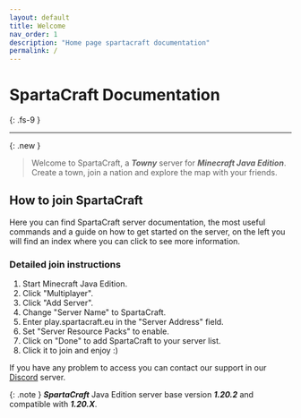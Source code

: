 ```yaml
---
layout: default
title: Welcome
nav_order: 1
description: "Home page spartacraft documentation"
permalink: /
---
```


# SpartaCraft Documentation
{: .fs-9 }

---

{: .new }
> Welcome to SpartaCraft, a ***Towny*** server for ***Minecraft Java Edition***. Create a town, join a nation and explore the map with your friends.

## How to join SpartaCraft

Here you can find SpartaCraft server documentation, the most useful commands and a guide on how to get started on the server, on the left you will find an index where you can click to see more information.

### Detailed join instructions
1. Start Minecraft Java Edition.
1. Click "Multiplayer".
1. Click "Add Server".
1. Change "Server Name" to SpartaCraft.
1. Enter play.spartacraft.eu in the "Server Address" field.
1. Set "Server Resource Packs" to enable.
1. Click on "Done" to add SpartaCraft to your server list.
1. Click it to join and enjoy :)

If you have any problem to access you can contact our support in our <a TARGET="_BLANK" href="https://discord.gg/H9VNKH9tJC">Discord</a> server.

{: .note }
***SpartaCraft*** Java Edition server base version ***1.20.2*** and compatible with ***1.20.X***.